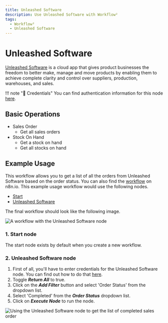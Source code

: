 ```yaml
---
title: Unleashed Software
description: Use Unleashed Software with Workflow²
tags:
  - Workflow²
  - Unleashed Software
---
```

# Unleashed Software

[Unleashed Software](https://www.unleashedsoftware.com) is a cloud app that gives product businesses the freedom to better make, manage and move products by enabling them to achieve complete clarity and control over suppliers, production, warehouses, and sales.

!!! note "🔑 Credentials"
    You can find authentication information for this node [here](/workflow/integrations/credentials/unleashedSoftware/).


## Basic Operations

* Sales Order
    * Get all sales orders
* Stock On Hand
    * Get a stock on hand
    * Get all stocks on hand

## Example Usage

This workflow allows you to get a list of all the orders from Unleashed Software based on the order status. You can also find the [workflow](https://n8n.io/workflows/641) on n8n.io. This example usage workflow would use the following nodes.
- [Start](/workflow/integrations/core-nodes/n8n-nodes-base.start/)
- [Unleashed Software]()

The final workflow should look like the following image.

![A workflow with the Unleashed Software node](/_images/integrations/nodes/unleashedsoftware/workflow.png)

### 1. Start node

The start node exists by default when you create a new workflow.

### 2. Unleashed Software node

1. First of all, you'll have to enter credentials for the Unleashed Software node. You can find out how to do that [here](/workflow/integrations/credentials/unleashedSoftware/).
2. Toggle ***Return All*** to true.
3. Click on the ***Add Filter*** button and select 'Order Status' from the dropdown list.
4. Select 'Completed' from the ***Order Status*** dropdown list.
5. Click on ***Execute Node*** to run the node.

![Using the Unleashed Software node to get the list of completed sales order](/_images/integrations/nodes/unleashedsoftware/unleashedsoftware_node.png)
